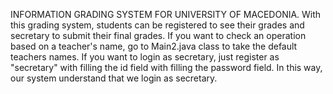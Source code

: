 INFORMATION GRADING SYSTEM FOR UNIVERSITY OF MACEDONIA.
With this grading system, students can be registered to see their grades and secretary to submit their final grades.
If you want to check an operation based on a teacher's name, go to Main2.java class to take the default teachers names.
If you want to login as secretary, just register as "secretary" with filling the id field with filling the password field. In this way, our system understand that we login as secretary.
